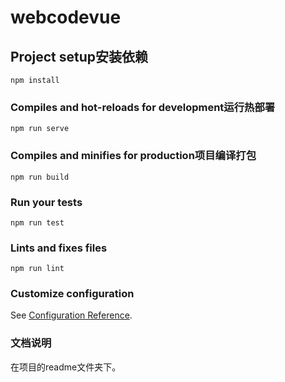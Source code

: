 # webcodevue

## Project setup安装依赖
```
npm install
```

### Compiles and hot-reloads for development运行热部署
```
npm run serve
```

### Compiles and minifies for production项目编译打包
```
npm run build
```

### Run your tests
```
npm run test
```

### Lints and fixes files
```
npm run lint
```

### Customize configuration
See [Configuration Reference](https://cli.vuejs.org/config/).


###  文档说明
在项目的readme文件夹下。
